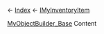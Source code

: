 ← [Index](Api-Index) ← [IMyInventoryItem](VRage.Game.ModAPI.Ingame.IMyInventoryItem)

[MyObjectBuilder_Base](VRage.ObjectBuilders.MyObjectBuilder_Base) Content